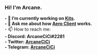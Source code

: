 ### Hi! I'm Arcane.
<strong>
- 🔭 I’m currently working on <a href="https://github.com/KitsRIP">Kits</a>.
<br>
- 💬 Ask me about how <a href="https://github.com/AeroClient">Aero Client</a> works.
<br>
</strong>
- 📫 How to reach me:
<strong>
<br>
- Discord: ArcaneCiCi#2281
<br>
- Twitter: <a href="https://twitter.com/ArcaneCiCi">ArcaneCiCi</a>
<br>
- Telegram: <a href="https://t.me/ArcaneCiCi">ArcaneCiCi</a>
</strong>
